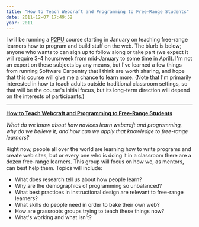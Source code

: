 ```yaml
---
title: "How to Teach Webcraft and Programming to Free-Range Students"
date: 2011-12-07 17:49:52
year: 2011
---
```

I will be running a <a href="http://p2pu.org">P2PU</a> course starting in January on teaching free-range learners how to program and build stuff on the web. The blurb is below; anyone who wants to can sign up to follow along or take part (we expect it will require 3-4 hours/week from mid-January to some time in April). I'm not an expert on these subjects by any means, but I've learned a few things from running Software Carpentry that I think are worth sharing, and hope that this course will give me a chance to learn more.  (Note that I'm primarily interested in how to teach adults outside traditional classroom settings, so that will be the course's initial focus, but its long-term direction will depend on the interests of participants.)

<hr />

<strong><a href="http://p2pu.org/en/groups/how-to-teach-webcraft-and-programming-to-free-range-students/">How to Teach Webcraft and Programming to Free-Range Students</a></strong>

<em>What do we know about how novices learn webcraft and programming, why do we believe it, and how can we apply that knowledge to free-range learners?</em>

Right now, people all over the world are learning how to write programs and create web sites, but or every one who is doing it in a classroom there are a dozen free-range learners. This group will focus on how we, as mentors, can best help them. Topics will include:
<ul>
  <li>What does research tell us about how people learn?</li>
  <li>Why are the demographics of programming so unbalanced?</li>
  <li>What best practices in instructional design are relevant to free-range learners?</li>
  <li>What skills do people need in order to bake their own web?</li>
  <li>How are grassroots groups trying to teach these things now?</li>
  <li>What's working and what isn't?</li>
</ul>
